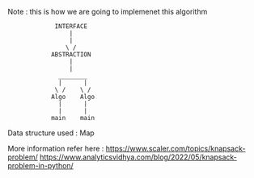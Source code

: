 Note : this is how we are going to implemenet this algorithm

                 INTERFACE
                     |
                     |
                    \ /
                ABSTRACTION
                     |
                     |
                  ________
                  |      |
                 \ /    \ /
                Algo    Algo
                  |      |
                  |      |
                main    main

Data structure used : Map

More information refer here : 
https://www.scaler.com/topics/knapsack-problem/
https://www.analyticsvidhya.com/blog/2022/05/knapsack-problem-in-python/
